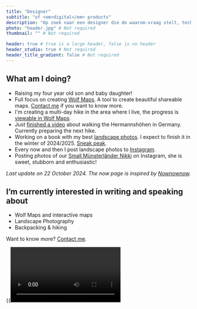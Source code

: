 ```yaml
---
title: "Designer"
subtitle: "of <em>digital</em> products"
description: "Op zoek naar een designer die de waarom-vraag stelt, technisch meedenkt en prachtige producten maakt? Ik kan je helpen." # Not required
photo: "header.jpg" # Not required
thumbnail: "" # Not required

header: true # true is a large header, false is no header
header_studio: true # Not required
header_title_gradient: false # Not required
---
```


## What am I doing?

- Raising my four year old son and baby daughter!
- Full focus on creating [Wolf Maps](https://www.wolfmaps.nl/). A tool to create beautiful shareable maps. [Contact me](/contact) if you want to know more.
- I'm creating a multi-day hike in the area where I live, the progress is [viewable in Wolf Maps](https://wolfmaps.nl/kaart/route-du-drenthe-7b975eb).
- Just [finished a video](https://www.youtube.com/watch?v=T2MwUVcXqPg) about walking the Hermannshöhen in Germany. Currently preparing the next hike.
- Working on a book with my best [landscape photos](/gallery). I expect to finish it in the winter of 2024/2025. [Sneak peak](https://www.linkedin.com/posts/aljanscholtens_ken-je-dat-gevoel-dat-je-zo-veel-leuke-activity-7183480484998356992-aj4o?utm_source=share&utm_medium=member_desktop).
- Every now and then I post landscape photos to [Instagram](https://instagram.com/aljan).
- Posting photos of our [Small Münsterländer Nikki](http://www.instagram.com/munsterlandernikki/) on Instagram, she is sweet, stubborn and enthusiastic!

_Last update on 22 October 2024. The now page is inspired by [Nownownow](http://nownownow.com/)._

## I’m currently interested in writing and speaking about

- Wolf Maps and interactive maps
- Landscape Photography
- Backpacking & hiking

Want to know more? [Contact me](/contact).

{{<video url="https://www.loom.com/embed/9f0ef8fcaa0d4da1946f9974c1e38171?sid=67c6950a-13d1-469c-8cd3-de945b5b2ede">}}
